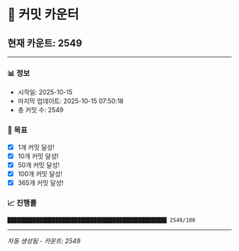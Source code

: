 # 🔢 커밋 카운터

## 현재 카운트: 2549

---

### 📊 정보
- 시작일: 2025-10-15
- 마지막 업데이트: 2025-10-15 07:50:18
- 총 커밋 수: 2549

### 🎯 목표
- [x] 1개 커밋 달성!
- [x] 10개 커밋 달성!
- [x] 50개 커밋 달성!
- [x] 100개 커밋 달성!
- [x] 365개 커밋 달성!

### 📈 진행률
```
██████████████████████████████████████████████████ 2549/100
```

---
*자동 생성됨 - 카운트: 2549*
